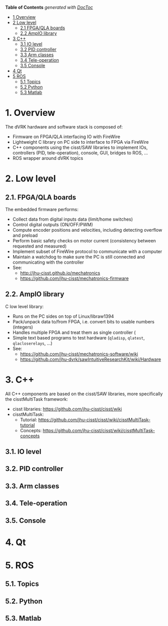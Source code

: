 <!-- START doctoc generated TOC please keep comment here to allow auto update -->
<!-- DON'T EDIT THIS SECTION, INSTEAD RE-RUN doctoc TO UPDATE -->
**Table of Contents**  *generated with [DocToc](http://doctoc.herokuapp.com/)*

- [1 Overview](#1-overview)
- [2 Low level](#2-low-level)
  - [2.1 FPGA/QLA boards](#21-fpgaqla-boards)
  - [2.2 AmpIO library](#22-ampio-library)
- [3 C++](#3-c)
  - [3.1 IO level](#31-io-level)
  - [3.2 PID controller](#32-pid-controller)
  - [3.3 Arm classes](#33-arm-classes)
  - [3.4 Tele-operation](#34-tele-operation)
  - [3.5 Console](#35-console)
- [4 Qt](#4-qt)
- [5 ROS](#5-ros)
  - [5.1 Topics](#51-topics)
  - [5.2 Python](#52-python)
  - [5.3 Matlab](#53-matlab)

<!-- END doctoc generated TOC please keep comment here to allow auto update -->

# 1. Overview

The dVRK hardware and software stack is composed of:
* Firmware on FPGA/QLA interfacing IO with FireWire
* Lightweight C library on PC side to interface to FPGA via FireWire
* C++ components using the cisst/SAW libraries to implement IOs, controllers (PID, tele-operation), console, GUI, bridges to ROS, ...
* ROS wrapper around dVRK topics

# 2. Low level

## 2.1. FPGA/QLA boards
The embedded firmware performs:
  * Collect data from digital inputs data (limit/home switches)
  * Control digital outputs (ON/OFF/PWM)
  * Compute encoder positions and velocities, including detecting overflow and preload
  * Perform basic safety checks on motor current (consistency between requested and measured)
  * Implement subset of FireWire protocol to communicate with a computer
  * Maintain a watchdog to make sure the PC is still connected and communicating with the controller
  * See:
    * http://jhu-cisst.github.io/mechatronics
    * https://github.com/jhu-cisst/mechatronics-firmware

## 2.2. AmpIO library
C low level library:
  * Runs on the PC sides on top of Linux/libraw1394
  * Pack/unpack data to/from FPGA, i.e. convert bits to usable numbers (integers)
  * Handles multiple FPGA and treat them as single controller (
  * Simple text based programs to test hardware (`qladisp`, `qlatest`, `qlacloserelays`, ...)
  * See:
    * https://github.com/jhu-cisst/mechatronics-software/wiki
    * https://github.com/jhu-dvrk/sawIntuitiveResearchKit/wiki/Hardware

# 3. C++

All C++ components are based on the cisst/SAW libraries, more specifically the cisstMultiTask framework:
* cisst libraries: https://github.com/jhu-cisst/cisst/wiki
* cisstMultiTask:
  * Tutorial: https://github.com/jhu-cisst/cisst/wiki/cisstMultiTask-tutorial
  * Concepts: https://github.com/jhu-cisst/cisst/wiki/cisstMultiTask-concepts

## 3.1. IO level

## 3.2. PID controller

## 3.3. Arm classes

## 3.4. Tele-operation

## 3.5. Console

# 4. Qt

# 5. ROS

## 5.1. Topics

## 5.2. Python

## 5.3. Matlab